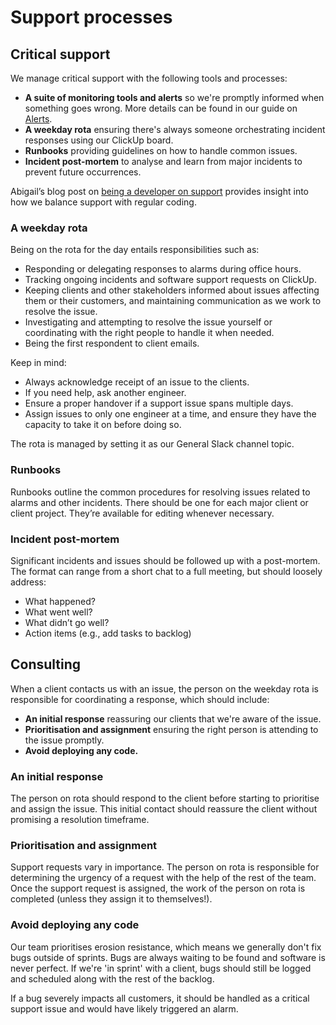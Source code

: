 # Support processes

## Critical support

We manage critical support with the following tools and processes:

- **A suite of monitoring tools and alerts** so we're promptly informed when 
  something goes wrong. More details can be found in our guide on 
  [Alerts](/04-ongoing-support/04-alerts.md).
- **A weekday rota** ensuring there's always someone orchestrating incident 
  responses using our ClickUp board.
- **Runbooks** providing guidelines on how to handle common issues.
- **Incident post-mortem** to analyse and learn from major incidents to prevent 
  future occurrences.

Abigail’s blog post on
[being a developer on support](https://blog.pixielabs.io/help-im-a-developer-on-support-8ad0528acfc6)
provides insight into how we balance support with regular coding.

### A weekday rota

Being on the rota for the day entails responsibilities such as:

- Responding or delegating responses to alarms during office hours.
- Tracking ongoing incidents and software support requests on ClickUp.
- Keeping clients and other stakeholders informed about issues affecting them or 
  their customers, and maintaining communication as we work to resolve the issue.
- Investigating and attempting to resolve the issue yourself or coordinating with 
  the right people to handle it when needed.
- Being the first respondent to client emails.

Keep in mind:

- Always acknowledge receipt of an issue to the clients.
- If you need help, ask another engineer.
- Ensure a proper handover if a support issue spans multiple days.
- Assign issues to only one engineer at a time, and ensure they have the capacity 
  to take it on before doing so.

The rota is managed by setting it as our General Slack channel topic.

### Runbooks

Runbooks outline the common procedures for resolving issues related to alarms 
and other incidents. There should be one for each major client or client project. 
They’re available for editing whenever necessary.

### Incident post-mortem

Significant incidents and issues should be followed up with a post-mortem. The 
format can range from a short chat to a full meeting, but should loosely address:

- What happened?
- What went well?
- What didn’t go well?
- Action items (e.g., add tasks to backlog)

## Consulting

When a client contacts us with an issue, the person on the weekday rota is 
responsible for coordinating a response, which should include:

- **An initial response** reassuring our clients that we're aware of the issue.
- **Prioritisation and assignment** ensuring the right person is attending to the 
  issue promptly.
- **Avoid deploying any code.**

### An initial response

The person on rota should respond to the client before starting to prioritise 
and assign the issue. This initial contact should reassure the client without 
promising a resolution timeframe.

### Prioritisation and assignment

Support requests vary in importance. The person on rota is responsible for 
determining the urgency of a request with the help of the rest of the team. Once 
the support request is assigned, the work of the person on rota is completed 
(unless they assign it to themselves!).

### Avoid deploying any code

Our team prioritises erosion resistance, which means we generally don't fix bugs 
outside of sprints. Bugs are always waiting to be found and software is never 
perfect. If we're 'in sprint' with a client, bugs should still be logged and 
scheduled along with the rest of the backlog.

If a bug severely impacts all customers, it should be handled as a critical 
support issue and would have likely triggered an alarm.
